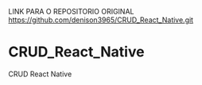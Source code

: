 LINK PARA O REPOSITORIO ORIGINAL https://github.com/denison3965/CRUD_React_Native.git


# CRUD_React_Native
CRUD React Native
